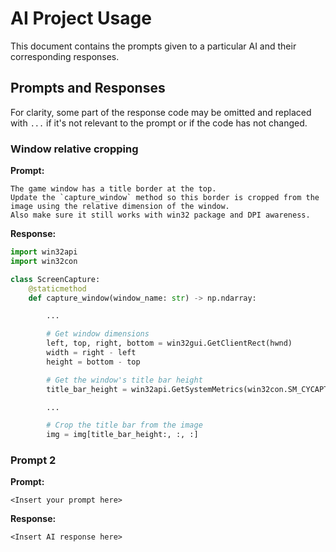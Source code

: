 # AI Project Usage

This document contains the prompts given to a particular AI and their corresponding responses.

## Prompts and Responses

For clarity, some part of the response code may be omitted and replaced with `...` if it's not relevant to the prompt or if the code has not changed.

### Window relative cropping

**Prompt:**

```
The game window has a title border at the top.
Update the `capture_window` method so this border is cropped from the image using the relative dimension of the window.
Also make sure it still works with win32 package and DPI awareness.
```

**Response:**

```py
import win32api
import win32con

class ScreenCapture:
    @staticmethod
    def capture_window(window_name: str) -> np.ndarray:

        ...

        # Get window dimensions
        left, top, right, bottom = win32gui.GetClientRect(hwnd)
        width = right - left
        height = bottom - top

        # Get the window's title bar height
        title_bar_height = win32api.GetSystemMetrics(win32con.SM_CYCAPTION)

        ...

        # Crop the title bar from the image
        img = img[title_bar_height:, :, :]
```

### Prompt 2

**Prompt:**

```
<Insert your prompt here>
```

**Response:**

```
<Insert AI response here>
```
